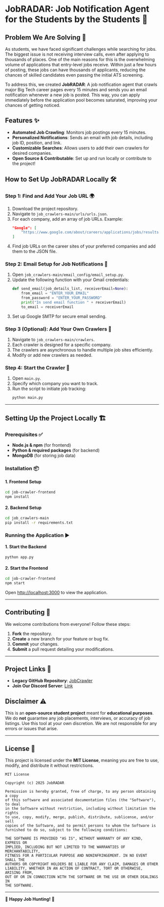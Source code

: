 # JobRADAR: Job Notification Agent for the Students by the Students 🚀

## Problem We Are Solving 📢
As students, we have faced significant challenges while searching for jobs. The biggest issue is not receiving interview calls, even after applying to thousands of places. One of the main reasons for this is the overwhelming volume of applications that entry-level jobs receive. Within just a few hours of posting, these jobs can have thousands of applicants, reducing the chances of skilled candidates even passing the initial ATS screening.

To address this, we created **JobRADAR**: A job notification agent that crawls major Big Tech career pages every 15 minutes and sends you an email notification whenever a new job is posted. This way, you can apply immediately before the application pool becomes saturated, improving your chances of getting noticed.

## Features ✨
- **Automated Job Crawling**: Monitors job postings every 15 minutes.
- **Personalized Notifications**: Sends an email with job details, including job ID, position, and link.
- **Customizable Searches**: Allows users to add their own crawlers for desired companies.
- **Open Source & Contributable**: Set up and run locally or contribute to the project!

## How to Set Up JobRADAR Locally 🛠️

### Step 1: Find and Add Your Job URL 🌍
1. Download the project repository.
2. Navigate to `job_crawlers-main/urls/urls.json`.
3. For each company, add an array of job URLs. Example:
   ```json
   "Google": [
       "https://www.google.com/about/careers/applications/jobs/results/?q=product%20manager&location=United%20States&target_level=EARLY&degree=MASTERS&employment_type=FULL_TIME"
   ]
   ```
4. Find job URLs on the career sites of your preferred companies and add them to the JSON file.

### Step 2: Email Setup for Job Notifications 📧
1. Open `job_crawlers-main/email_config/email_setup.py`.
2. Update the following function with your Gmail credentials:
   ```python
   def send_email(job_details_list, receiverEmail=None):
       from_email = "ENTER_YOUR_EMAIL"
       from_password = "ENTER_YOUR_PASSWORD"
       print("In send email function " + receiverEmail)
       to_email = receiverEmail
   ```
3. Set up Google SMTP for secure email sending.

### Step 3 (Optional): Add Your Own Crawlers 🤖
1. Navigate to `job_crawlers-main/crawlers`.
2. Each crawler is designed for a specific company.
3. The crawlers are asynchronous to handle multiple job sites efficiently.
4. Modify or add new crawlers as needed.

### Step 4: Start the Crawler 🚀
1. Open `main.py`.
2. Specify which company you want to track.
3. Run the script to initiate job tracking:
   ```bash
   python main.py
   ```

---

## Setting Up the Project Locally 🏗️

### Prerequisites ✅
- **Node.js & npm** (for frontend)
- **Python & required packages** (for backend)
- **MongoDB** (for storing job data)

### Installation 📦
#### 1. Frontend Setup
```bash
cd job-crawler-frontend
npm install
```

#### 2. Backend Setup
```bash
cd job_crawlers-main
pip install -r requirements.txt
```

### Running the Application ▶️
#### 1. Start the Backend
```bash
python app.py
```

#### 2. Start the Frontend
```bash
cd job-crawler-frontend
npm start
```

Open [http://localhost:3000](http://localhost:3000) to view the application.

---

## Contributing 🤝
We welcome contributions from everyone! Follow these steps:
1. **Fork** the repository.
2. **Create** a new branch for your feature or bug fix.
3. **Commit** your changes.
4. **Submit** a pull request detailing your modifications.

---

## Project Links 🔗
- **Legacy GitHub Repository**: [JobCrawler](https://github.com/DevanshuBrahmbhatt/job_crawlers)
- **Join Our Discord Server**: [Link](https://discord.gg/VCErB2jc)

## Disclaimer ⚠️
This is an **open-source student project** meant for **educational purposes**. We do **not** guarantee any job placements, interviews, or accuracy of job listings. Use this tool at your own discretion. We are not responsible for any errors or issues that arise.

---

## License 📝
This project is licensed under the **MIT License**, meaning you are free to use, modify, and distribute it without restrictions.

```plaintext
MIT License

Copyright (c) 2025 JobRADAR

Permission is hereby granted, free of charge, to any person obtaining a copy
of this software and associated documentation files (the "Software"), to deal
in the Software without restriction, including without limitation the rights
to use, copy, modify, merge, publish, distribute, sublicense, and/or sell
copies of the Software, and to permit persons to whom the Software is
furnished to do so, subject to the following conditions:

THE SOFTWARE IS PROVIDED "AS IS", WITHOUT WARRANTY OF ANY KIND, EXPRESS OR
IMPLIED, INCLUDING BUT NOT LIMITED TO THE WARRANTIES OF MERCHANTABILITY,
FITNESS FOR A PARTICULAR PURPOSE AND NONINFRINGEMENT. IN NO EVENT SHALL THE
AUTHORS OR COPYRIGHT HOLDERS BE LIABLE FOR ANY CLAIM, DAMAGES OR OTHER
LIABILITY, WHETHER IN AN ACTION OF CONTRACT, TORT OR OTHERWISE, ARISING FROM,
OUT OF OR IN CONNECTION WITH THE SOFTWARE OR THE USE OR OTHER DEALINGS IN
THE SOFTWARE.
```

---

🚀 **Happy Job Hunting!** 🎯

